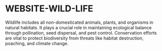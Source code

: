 # WEBSITE-WILD-LIFE
Wildlife includes all non-domesticated animals, plants, and organisms in natural habitats. It plays a crucial role in maintaining ecological balance through pollination, seed dispersal, and pest control. Conservation efforts are vital to protect biodiversity from threats like habitat destruction, poaching, and climate change.
